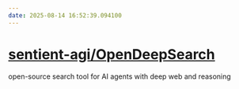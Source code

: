 ```yaml
---
date: 2025-08-14 16:52:39.094100
---
```


# [sentient-agi/OpenDeepSearch](https://github.com/sentient-agi/OpenDeepSearch)

open-source search tool for AI agents with deep web and reasoning